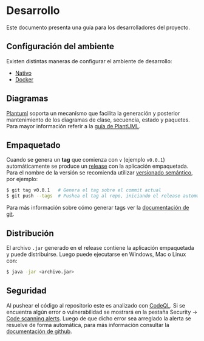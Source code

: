 # Desarrollo

Este documento presenta una guía para los desarrolladores del proyecto.

## Configuración del ambiente

Existen distintas maneras de configurar el ambiente de desarrollo:

- [Nativo](./Nativo.md)
- [Docker](./Docker.md)

## Diagramas

[Plantuml](https://plantuml.com/) soporta un mecanísmo que facilita la generación y posterior mantenimiento de los diagramas de clase, secuencia, estado y paquetes. Para mayor información referir a la [guía de PlantUML](./PlantUML.md).

## Empaquetado

Cuando se genera un **tag** que comienza con `v` (ejemplo `v0.0.1`) automáticamente se produce un [release](https://github.com/Dolo-pavon01/gpsChallenge/releases) con la aplicación empaquetada. Para el nombre de la versión se recomienda utilizar [versionado semántico](https://semver.org/lang/es/), por ejemplo:

```bash
$ git tag v0.0.1   # Genera el tag sobre el commit actual
$ git push --tags  # Pushea el tag al repo, iniciando el release automático
```

Para más información sobre cómo generar tags ver la [documentación de git](https://git-scm.com/book/es/v2/Fundamentos-de-Git-Etiquetado).

## Distribución

El archivo `.jar` generado en el release contiene la aplicación empaquetada y puede distribuirse. Luego puede ejecutarse en Windows, Mac o Linux con:

```bash
$ java -jar <archivo.jar>
```

## Seguridad

Al pushear el código al repositorio este es analizado con [CodeQL](https://codeql.github.com/docs/). Si se encuentra algún error o vulnerabilidad se mostrará en la pestaña Security -> [Code scanning alerts](https://github.com/Dolo-pavon01/gpsChallenge/security/code-scanning). Luego de que dicho error sea arreglado la alerta se resuelve de forma automática, para más información consultar la [documentación de github](https://docs.github.com/en/code-security/secure-coding/automatically-scanning-your-code-for-vulnerabilities-and-errors).
